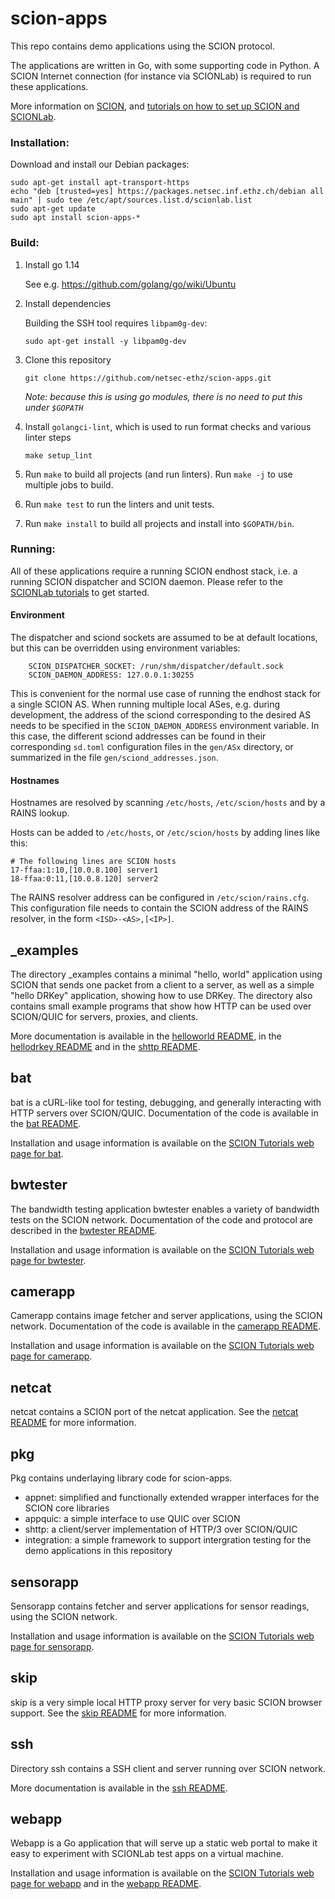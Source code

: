 # scion-apps

This repo contains demo applications using the SCION protocol.

The applications are written in Go, with some supporting code in Python. A SCION Internet connection (for instance via SCIONLab) is required to run these applications.

More information on [SCION](https://www.scion-architecture.net/), and [tutorials on how to set up SCION and SCIONLab](https://docs.scionlab.org/).

### Installation:
Download and install our Debian packages:
```shell
sudo apt-get install apt-transport-https
echo "deb [trusted=yes] https://packages.netsec.inf.ethz.ch/debian all main" | sudo tee /etc/apt/sources.list.d/scionlab.list
sudo apt-get update
sudo apt install scion-apps-*
```

### Build:

1. Install go 1.14

    See e.g. https://github.com/golang/go/wiki/Ubuntu

1. Install dependencies

    Building the SSH tool requires `libpam0g-dev`:

    ```shell
    sudo apt-get install -y libpam0g-dev
    ```

1. Clone this repository

   ```shell
   git clone https://github.com/netsec-ethz/scion-apps.git
   ```
   _Note: because this is using go modules, there is no need to put this under `$GOPATH`_

1. Install `golangci-lint`, which is used to run format checks and various linter steps

    ```shell
    make setup_lint
    ```

1. Run `make` to build all projects (and run linters). Run `make -j` to use multiple jobs to build.

1. Run `make test` to run the linters and unit tests.

1. Run `make install` to build all projects and install into `$GOPATH/bin`.


### Running:

All of these applications require a running SCION endhost stack, i.e. a running
SCION dispatcher and SCION daemon.
Please refer to the [SCIONLab tutorials](https://docs.scionlab.org) to get
started.


#### Environment

The dispatcher and sciond sockets are assumed to be at default locations, but
this can be overridden using environment variables:

		SCION_DISPATCHER_SOCKET: /run/shm/dispatcher/default.sock
		SCION_DAEMON_ADDRESS: 127.0.0.1:30255

This is convenient for the normal use case of running the endhost stack for a
single SCION AS.
When running multiple local ASes, e.g. during development, the address of the
sciond corresponding to the desired AS needs to be specified in the
`SCION_DAEMON_ADDRESS` environment variable.
In this case, the different sciond addresses can be found in their
corresponding `sd.toml` configuration files in the `gen/ASx`
directory, or summarized in the file `gen/sciond_addresses.json`.


#### Hostnames
Hostnames are resolved by scanning `/etc/hosts`, `/etc/scion/hosts` and by a RAINS lookup.

Hosts can be added to `/etc/hosts`, or `/etc/scion/hosts` by adding lines like this:

```
# The following lines are SCION hosts
17-ffaa:1:10,[10.0.8.100] server1
18-ffaa:0:11,[10.0.8.120] server2
```

The RAINS resolver address can be configured in `/etc/scion/rains.cfg`.
This configuration file needs to contain the SCION address of the RAINS
resolver, in the form `<ISD>-<AS>,[<IP>]`.


## _examples

The directory _examples contains a minimal "hello, world" application using SCION that sends one packet from a client to a server,
as well as a simple "hello DRKey" application, showing how to use DRKey.
The directory also contains small example programs that show how HTTP can be used over SCION/QUIC for servers, proxies, and clients.

More documentation is available in the [helloworld README](_examples/helloworld/README.md), in the [hellodrkey README](_examples/hellodrkey/README.md)
and in the [shttp README](_examples/shttp/README.md).


## bat

bat is a cURL-like tool for testing, debugging, and generally interacting with HTTP servers over SCION/QUIC. Documentation of the code is available in the [bat README](bat/README.md).

Installation and usage information is available on the [SCION Tutorials web page for bat](https://docs.scionlab.org/content/apps/bat.html).


## bwtester

The bandwidth testing application bwtester enables a variety of bandwidth tests on the SCION network. Documentation of the code and protocol are described in the [bwtester README](bwtester/README.md).

Installation and usage information is available on the [SCION Tutorials web page for bwtester](https://docs.scionlab.org/content/apps/bwtester.html).


## camerapp

Camerapp contains image fetcher and server applications, using the SCION network. Documentation of the code is available in the [camerapp README](camerapp/README.md).

Installation and usage information is available on the [SCION Tutorials web page for camerapp](https://docs.scionlab.org/content/apps/access_camera.html).


## netcat

netcat contains a SCION port of the netcat application. See the [netcat README](netcat/README.md) for more information.


## pkg

Pkg contains underlaying library code for scion-apps.

- appnet: simplified and functionally extended wrapper interfaces for the SCION core libraries
- appquic:  a simple interface to use QUIC over SCION
- shttp: a client/server implementation of HTTP/3 over SCION/QUIC
- integration: a simple framework to support intergration testing for the demo applications in this repository


## sensorapp

Sensorapp contains fetcher and server applications for sensor readings, using the SCION network.

Installation and usage information is available on the [SCION Tutorials web page for sensorapp](https://docs.scionlab.org/content/apps/fetch_sensor_readings.html).

## skip

skip is a very simple local HTTP proxy server for very basic SCION browser support. See the [skip README](skip/README.md) for more information.

## ssh

Directory ssh contains a SSH client and server running over SCION network.

More documentation is available in the [ssh README](ssh/README.md).


## webapp

Webapp is a Go application that will serve up a static web portal to make it easy to experiment with SCIONLab test apps on a virtual machine.

Installation and usage information is available on the [SCION Tutorials web page for webapp](https://docs.scionlab.org/content/apps/as_visualization/webapp.html) and in the [webapp README](webapp/README.md).
